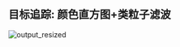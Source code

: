 ## 目标追踪: 颜色直方图+类粒子滤波
![output_resized](https://github.com/user-attachments/assets/ed52ee74-7ad6-4f73-b031-d82e7806bf61)

